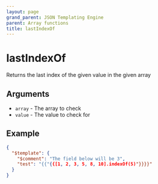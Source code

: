 ```yaml
---
layout: page
grand_parent: JSON Templating Engine
parent: Array functions
title: lastIndexOf
---
```


# lastIndexOf

Returns the last index of the given value in the given array
## Arguments

- `array` - The array to check
- `value` - The value to check for

## Example

```json
{
  "$template": {
	"$comment": "The field below will be 3",
	"test": "{{"{{[1, 2, 3, 5, 8, 10].indexOf(5)"}}}}"
  }
}
```
